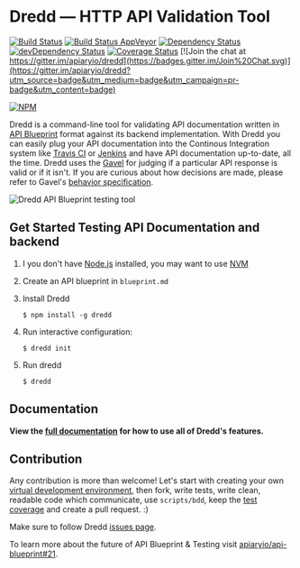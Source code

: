 # Dredd — HTTP API Validation Tool

[![Build Status](https://travis-ci.org/apiaryio/dredd.png?branch=master)](https://travis-ci.org/apiaryio/dredd)
[![Build Status AppVeyor](https://ci.appveyor.com/api/projects/status/0lv5i5oe6oi88q92?svg=true)](https://ci.appveyor.com/project/Apiary/dredd)
[![Dependency Status](https://david-dm.org/apiaryio/dredd.png)](https://david-dm.org/apiaryio/dredd)
[![devDependency Status](https://david-dm.org/apiaryio/dredd/dev-status.png)](https://david-dm.org/apiaryio/dredd#info=devDependencies)
[![Coverage Status](https://coveralls.io/repos/apiaryio/dredd/badge.png?branch=master)](https://coveralls.io/r/apiaryio/dredd?branch=master)
[![Join the chat at https://gitter.im/apiaryio/dredd](https://badges.gitter.im/Join%20Chat.svg)](https://gitter.im/apiaryio/dredd?utm_source=badge&utm_medium=badge&utm_campaign=pr-badge&utm_content=badge)

[![NPM](https://nodei.co/npm/dredd.png)](https://nodei.co/npm/dredd/)

Dredd is a command-line tool for validating API documentation written in [API Blueprint][]
format against its backend implementation. With Dredd you can easily plug your
API documentation into the Continous Integration system like [Travis CI][]
or [Jenkins][] and have API documentation up-to-date, all the time.
Dredd uses the [Gavel][] for judging if a particular API response is valid
or if it isn't. If you are curious about how decisions are made, please refer
to Gavel's [behavior specification][].

![Dredd API Blueprint testing tool](https://raw.github.com/apiaryio/dredd/master/img/Dredd.png)

## Get Started Testing API Documentation and backend

1. I you don't have [Node.js](https://nodejs.org/) installed, you may want to use [NVM](https://github.com/creationix/nvm)
1. Create an API blueprint in `blueprint.md`
1. Install Dredd

    ```
    $ npm install -g dredd
    ```

1. Run interactive configuration:

    ```
    $ dredd init
    ```

1. Run dredd

    ```
    $ dredd
    ```

## Documentation

**View the [full documentation](http://dredd.readthedocs.org/en/latest/) for how to use all of Dredd's features.**



## Contribution

Any contribution is more than welcome!
Let's start with creating your own [virtual development environment][vde],
then fork, write tests, write clean, readable code which communicate, use `scripts/bdd`, keep the [test coverage][] and create a pull request. :)

Make sure to follow Dredd [issues page][issues].

To learn more about the future of API Blueprint & Testing visit [apiaryio/api-blueprint#21](https://github.com/apiaryio/api-blueprint/issues/21).

[API Blueprint]: http://apiblueprint.org/
[test coverage]: https://coveralls.io/r/apiaryio/dredd?branch=master
[Travis CI]: https://travis-ci.org/
[Jenkins]: http://jenkins-ci.org/
[Gavel]: http://blog.apiary.io/2013/07/24/Bam-this-is-Gavel/
[behavior specification]: https://www.relishapp.com/apiary/gavel/docs
[vde]: https://github.com/apiaryio/dredd/blob/master/VirtualDevelopmentEnvironment.md
[issues]: https://github.com/apiaryio/dredd/issues?state=open
[Express.js]: http://expressjs.com/starter/hello-world.html
[CoffeeScript]: http://coffeescript.org
